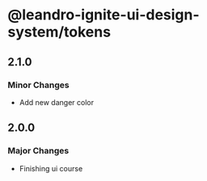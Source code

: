 # @leandro-ignite-ui-design-system/tokens

## 2.1.0

### Minor Changes

- Add new danger color

## 2.0.0

### Major Changes

- Finishing ui course
